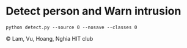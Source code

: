 # Detect person and Warn intrusion

```
python detect.py --source 0 --nosave --classes 0
```

© Lam, Vu, Hoang, Nghia HIT club